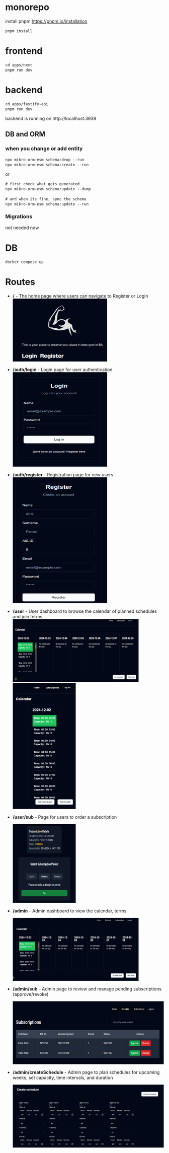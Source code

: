 

# monorepo
install pnpm https://pnpm.io/installation
```
pnpm install
```

# frontend
```
cd apps/next
pnpm run dev
```

# backend
```
cd apps/fastify-api
pnpm run dev
```
backend is running on http://localhost:3939

## DB and ORM

### when you change or add entity
```
npx mikro-orm-esm schema:drop --run
npx mikro-orm-esm schema:create --run
```
or 
```
# first check what gets generated
npx mikro-orm-esm schema:update --dump

# and when its fine, sync the schema
npx mikro-orm-esm schema:update --run
```

### Migrations 
not needed now

# DB
```
docker compose up
```

# Routes
- **/** - The home page where users can navigate to Register or Login  
  <img src="./images/homePage.PNG" alt="Home Page" width="300" height="200">


- **/auth/login** - Login page for user authentication  
  <img src="./images/loginPage.PNG" alt="Login Page" width="300" height="300">


- **/auth/register** - Registration page for new users  
  <img src="./images/registerPage.PNG" alt="Register Page" width="300" height="400">


- **/user** - User dashboard to browse the calendar of planned schedules and join terms  
  <img src="./images/userPage.PNG" alt="User Page" width="400" height="200">  
  <img src="./images/userPageMobile.PNG" alt="User Page Mobile" width="200" height="400">


- **/user/sub** - Page for users to order a subscription

  <img src="./images/userSub.PNG" alt="User Subscription Page" width="200" height="250">


- **/admin** - Admin dashboard to view the calendar, terms

  <img src="./images/adminPage.PNG" alt="Admin Page" width="400" height="200">


- **/admin/sub** - Admin page to review and manage pending subscriptions (approve/revoke)

  <img src="./images/adminSub.PNG" alt="Admin Subscriptions Page" width="500" height="200">


- **/admin/createSchedule** - Admin page to plan schedules for upcoming weeks, set capacity, time intervals, and duration
  
  <img src="./images/adminSchedule.PNG" alt="Admin Schedule Creation Page" width="500" height="200">
